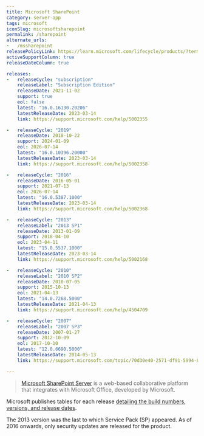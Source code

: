 ```yaml
---
title: Microsoft SharePoint
category: server-app
tags: microsoft
iconSlug: microsoftsharepoint
permalink: /sharepoint
alternate_urls:
-   /mssharepoint
releasePolicyLink: https://learn.microsoft.com/lifecycle/products/?terms=SharePoint%20Server
activeSupportColumn: true
releaseDateColumn: true

releases:
-   releaseCycle: "subscription"
    releaseLabel: "Subscription Edition"
    releaseDate: 2021-11-02
    support: true
    eol: false
    latest: "16.0.16130.20206"
    latestReleaseDate: 2023-03-14
    link: https://support.microsoft.com/help/5002355

-   releaseCycle: "2019"
    releaseDate: 2018-10-22
    support: 2024-01-09
    eol: 2026-07-14
    latest: "16.0.10396.20000"
    latestReleaseDate: 2023-03-14
    link: https://support.microsoft.com/help/5002358

-   releaseCycle: "2016"
    releaseDate: 2016-05-01
    support: 2021-07-13
    eol: 2026-07-14
    latest: "16.0.5387.1000"
    latestReleaseDate: 2023-03-14
    link: https://support.microsoft.com/help/5002368

-   releaseCycle: "2013"
    releaseLabel: "2013 SP1"
    releaseDate: 2013-01-09
    support: 2018-04-10
    eol: 2023-04-11
    latest: "15.0.5537.1000"
    latestReleaseDate: 2023-03-14
    link: https://support.microsoft.com/help/5002168

-   releaseCycle: "2010"
    releaseLabel: "2010 SP2"
    releaseDate: 2010-07-05
    support: 2015-10-13
    eol: 2021-04-13
    latest: "14.0.7268.5000"
    latestReleaseDate: 2021-04-13
    link: https://support.microsoft.com/help/4504709

-   releaseCycle: "2007"
    releaseLabel: "2007 SP3"
    releaseDate: 2007-01-27
    support: 2012-10-09
    eol: 2017-10-10
    latest: "12.0.6690.5000"
    latestReleaseDate: 2014-05-13
    link: https://support.microsoft.com/topic/70d30e40-2571-df91-5994-8109c8bc0f8b

---
```


> [Microsoft SharePoint Server](https://en.wikipedia.org/wiki/SharePoint) is a web-based collaborative
> platform that integrates with Microsoft Office, developed by Microsoft.

Microsoft publishes tables for each release [detailing the build numbers, versions, and
release dates](https://learn.microsoft.com/officeupdates/sharepoint-updates).

The 2013 version was the last to which Service Pack (SP) appeared. As of 2016 onwards, only security
updates are released for the product.

